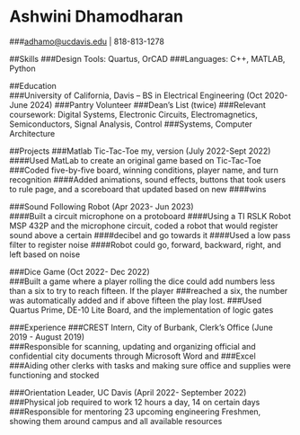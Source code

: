 # Ashwini Dhamodharan
###adhamo@ucdavis.edu | 818-813-1278


##Skills
###Design Tools: Quartus, OrCAD
###Languages: C++, MATLAB, Python


##Education	 
###University of California, Davis – BS in Electrical Engineering (Oct 2020-June 2024)
###Pantry Volunteer
###Dean’s List (twice)
###Relevant coursework: Digital Systems, Electronic Circuits, Electromagnetics, Semiconductors, Signal Analysis, Control ###Systems, Computer Architecture


##Projects
###Matlab Tic-Tac-Toe my, version (July 2022-Sept 2022)
####Used MatLab to create an original game based on Tic-Tac-Toe
###Coded five-by-five board, winning conditions, player name, and turn recognition
####Added animations, sound effects, buttons that took users to rule page, and a scoreboard that updated based on new ####wins

###Sound Following Robot (Apr 2023- Jun 2023)	
####Built a circuit microphone on a protoboard
####Using a TI RSLK Robot MSP 432P and the microphone circuit, coded a robot that would register sound above a certain ####decibel and go towards it
####Used a low pass filter to register noise
####Robot could go, forward, backward, right, and left based on noise


###Dice Game (Oct 2022- Dec 2022)	
###Built a game where a player rolling the dice could add numbers less than a six to try to reach fifteen. If the player ###reached a six, the number was automatically added and if above fifteen the play lost.
###Used Quartus Prime, DE-10 Lite Board, and the implementation of logic gates

###Experience
###CREST Intern, City of Burbank, Clerk’s Office (June 2019 - August 2019)	
###Responsible for scanning, updating and organizing official and confidential city documents through Microsoft Word and ###Excel
###Aiding other clerks with tasks and making sure office and supplies were functioning and stocked

###Orientation Leader, UC Davis (April 2022- September 2022)	
###Physical job required to work 12 hours a day, 14 on certain days
###Responsible for mentoring 23 upcoming engineering Freshmen, showing them around campus and all available resources

